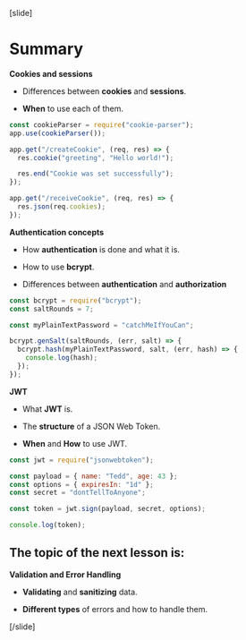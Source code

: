 [slide]

# Summary

**Cookies and sessions**

- Differences between **cookies** and **sessions**.

- **When** to use each of them.

```js
const cookieParser = require("cookie-parser");
app.use(cookieParser());

app.get("/createCookie", (req, res) => {
  res.cookie("greeting", "Hello world!");

  res.end("Cookie was set successfully");
});

app.get("/receiveCookie", (req, res) => {
  res.json(req.cookies);
});
```

**Authentication concepts**

- How **authentication** is done and what it is.

- How to use **bcrypt**.

- Differences between **authentication** and **authorization**

```js
const bcrypt = require("bcrypt");
const saltRounds = 7;

const myPlainTextPassword = "catchMeIfYouCan";

bcrypt.genSalt(saltRounds, (err, salt) => {
  bcrypt.hash(myPlainTextPassword, salt, (err, hash) => {
    console.log(hash);
  });
});
```

**JWT**

- What **JWT** is.

- The **structure** of a JSON Web Token.

- **When** and **How** to use JWT.

```js
const jwt = require("jsonwebtoken");

const payload = { name: "Tedd", age: 43 };
const options = { expiresIn: "1d" };
const secret = "dontTellToAnyone";

const token = jwt.sign(payload, secret, options);

console.log(token);
```

## The topic of the next lesson is:

**Validation and Error Handling**

- **Validating** and **sanitizing** data.

- **Different types** of errors and how to handle them.

[/slide]
